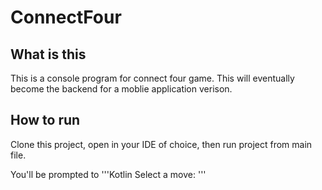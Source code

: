 # ConnectFour
## What is this 
This is a console program for connect four game. This will eventually become the backend for a moblie application verison. 

## How to run 
Clone this project, open in your IDE of choice, then run project from main file.

You'll be prompted to 
'''Kotlin
Select a move:
'''

